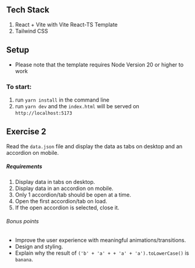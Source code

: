 Tech Stack
---
1. React + Vite with Vite React-TS Template
2. Tailwind CSS


Setup
--- 
* Please note that the template requires Node Version 20 or higher to work

### To start:
1. run `yarn install` in the command line
2. run `yarn dev` and the `index.html` will be served on `http://localhost:5173`

Exercise 2
---
Read the `data.json` file and display the data as tabs on desktop and an accordion on mobile.

##### Requirements
1. Display data in tabs on desktop.
2. Display data in an accordion on mobile.
3. Only 1 accordion/tab should be open at a time.
4. Open the first accordion/tab on load.
5. If the open accordion is selected, close it.

###### Bonus points
* Improve the user experience with meaningful animations/transitions.
* Design and styling.
* Explain why the result of `('b' + 'a' + + 'a' + 'a').toLowerCase()` is `banana`.